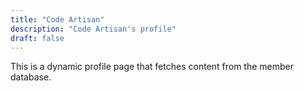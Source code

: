 ```yaml
---
title: "Code Artisan"
description: "Code Artisan's profile"
draft: false
---
```


This is a dynamic profile page that fetches content from the member database.